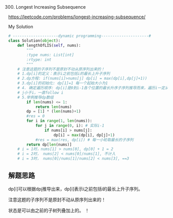 ## 
300. Longest Increasing Subsequence
 
https://leetcode.com/problems/longest-increasing-subsequence/

My Solution

```python
# --------------------dynamic programming---------------------#
class Solution(object):
    def lengthOfLIS(self, nums):
        """
        :type nums: List[int]
        :rtype: int
        """
    # 注意这题的子序列不是原封不动从原序列出来的！
    # 1.dp[i]的定义：表示i之前包括i的最长上升子序列
    # 2.dp方程: if(nums[i]>nums[j] dp[i] = max(dp[i],dp[j]+1))
    # 3.dp[i]的初始化: dp[1]=1 每一个起始大小为1
    # 4. 确定遍历顺序: dp[i]是0到i-1各个位置的最长升序子序列推导而来，遍历i一定从前往后
    # j小于i，一直follow i
    # 5.举例推导dp数组
        if len(nums) <= 1:
            return len(nums)
        dp = [1] * (len(nums)+1)
        #res = 0
        for i in range(1, len(nums)):
            for j in range(0, i): # 实际i-1
                if nums[i] > nums[j]:
                    dp[i] = max(dp[i], dp[j]+1)
            #res = max(res, dp[i]) # 每一小轮取最长的子序列
        return dp[len(nums)]
    # i = 1时，nums[1] > nums[0], dp[0] + 1 = 2
    # i = 2时， nums[2] < nums[0]/nums[1], 不计入
    # i = 3时， nums[0]/nums[1]/nums[2] < nums[3], ==3
```
## 解题思路
dp[i]可以根据dp[j](i<i)推导出来，dp[i]表示i之前包括i的最长上升子序列。

注意这题的子序列不是原封不动从原序列出来的！

状态是可以由之前的子树列叠加上的。
！

